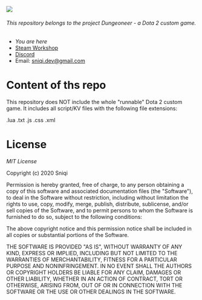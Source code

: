 ![](https://dungeoneer-dota2.com/images/banner.png)
###### This repository belongs to the project *Dungeoneer* - a Dota 2 custom game.
- *You are here*
- [Steam Workshop](https://steamcommunity.com/sharedfiles/filedetails/?id=1595235870 "Steam Workshop")
- [Discord](https://discord.gg/nFT3Dew "Discord")
- Email: sniqi.dev@gmail.com

# Content of ths repo

This repository does NOT include the whole "runnable" Dota 2 custom game.
It includes all script/KV files with the following file extensions:

.lua
.txt
.js
.css
.xml

# License
*MIT License*

Copyright (c) 2020 Sniqi

Permission is hereby granted, free of charge, to any person obtaining a copy
of this software and associated documentation files (the "Software"), to deal
in the Software without restriction, including without limitation the rights
to use, copy, modify, merge, publish, distribute, sublicense, and/or sell
copies of the Software, and to permit persons to whom the Software is
furnished to do so, subject to the following conditions:

The above copyright notice and this permission notice shall be included in all
copies or substantial portions of the Software.

THE SOFTWARE IS PROVIDED "AS IS", WITHOUT WARRANTY OF ANY KIND, EXPRESS OR
IMPLIED, INCLUDING BUT NOT LIMITED TO THE WARRANTIES OF MERCHANTABILITY,
FITNESS FOR A PARTICULAR PURPOSE AND NONINFRINGEMENT. IN NO EVENT SHALL THE
AUTHORS OR COPYRIGHT HOLDERS BE LIABLE FOR ANY CLAIM, DAMAGES OR OTHER
LIABILITY, WHETHER IN AN ACTION OF CONTRACT, TORT OR OTHERWISE, ARISING FROM,
OUT OF OR IN CONNECTION WITH THE SOFTWARE OR THE USE OR OTHER DEALINGS IN THE
SOFTWARE.